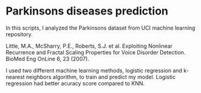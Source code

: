# Parkinsons diseases prediction
In this scripts, I analyzed the Parkinsons dataset from UCI machine learning repository.

Little, M.A., McSharry, P.E., Roberts, S.J. et al. Exploiting Nonlinear Recurrence and Fractal Scaling Properties for Voice Disorder Detection. BioMed Eng OnLine 6, 23 (2007).

I used two different machine learning methods, logistic regression and k-nearest neighbors algorithm, to train and predict my model. Logistic regression had better acuracy score compared to KNN.
